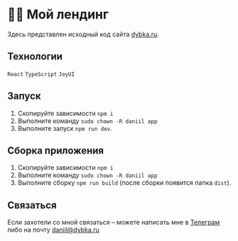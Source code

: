 # 🕺🏻 Мой лендинг

Здесь представлен исходный код сайта [dybka.ru](https://dybka.ru).

## Технологии

`React` `TypeScript` `JoyUI`

## Запуск

1. Скопируйте зависимости `npm i`
2. Выполните команду `sudo chown -R daniil app`
3. Выполните запуск `npm run dev`.

## Сборка приложения

1. Скопируйте зависимости `npm i`
2. Выполните команду `sudo chown -R daniil app`
3. Выполните сборку `npm run build` (после сборки появится папка `dist`).

## Связаться

Если захотели со мной связаться – можете написать мне в [Телеграм](https://ddybka.t.me) либо на почту daniil@dybka.ru
